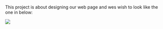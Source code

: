 This project is about designing our web page and wes wish to look like
the one in below:

![](https://www.figma.com/file/i0juCKHpTvr7bzVPwSK3IY/Homepage-(Copy)?node-id=3558%3A0&t=CtzSP9wnuhpZstAX-0)